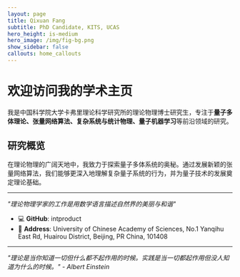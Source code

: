 ```yaml
---
layout: page
title: Qixuan Fang
subtitle: PhD Candidate, KITS, UCAS
hero_height: is-medium
hero_image: /img/fig-bg.png
show_sidebar: false
callouts: home_callouts
---
```


# 欢迎访问我的学术主页

我是中国科学院大学卡弗里理论科学研究所的理论物理博士研究生，专注于**量子多体理论、张量网络算法、复杂系统与统计物理、量子机器学习**等前沿领域的研究。

## 研究概览

在理论物理的广阔天地中，我致力于探索量子多体系统的奥秘。通过发展新颖的张量网络算法，我们能够更深入地理解复杂量子系统的行为，并为量子技术的发展奠定理论基础。

---

*"理论物理学家的工作是用数学语言描述自然界的美丽与和谐"*
- 💻 **GitHub**: intproduct
- 🏫 **Address**: University of Chinese Academy of Sciences, No.1 Yanqihu East Rd, Huairou District, Beijing, PR China, 101408

---

*"理论是当你知道一切但什么都不起作用的时候。实践是当一切都起作用但没人知道为什么的时候。" - Albert Einstein*
